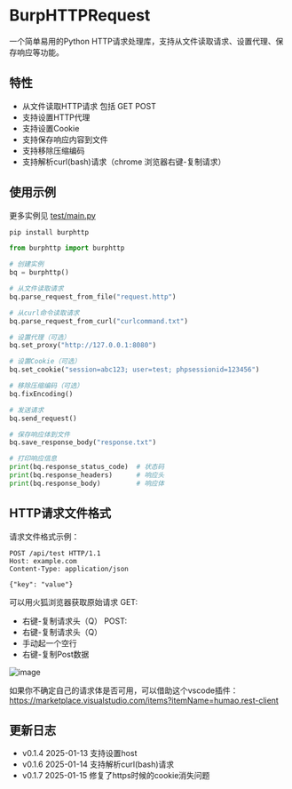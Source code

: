 # BurpHTTPRequest

一个简单易用的Python HTTP请求处理库，支持从文件读取请求、设置代理、保存响应等功能。


## 特性

- 从文件读取HTTP请求 包括 GET POST
- 支持设置HTTP代理
- 支持设置Cookie
- 支持保存响应内容到文件
- 支持移除压缩编码
- 支持解析curl(bash)请求（chrome 浏览器右键-复制请求）

## 使用示例
更多实例见 [test/main.py](test/main.py)

```bash
pip install burphttp
```


```python
from burphttp import burphttp

# 创建实例
bq = burphttp()

# 从文件读取请求
bq.parse_request_from_file("request.http")

# 从curl命令读取请求
bq.parse_request_from_curl("curlcommand.txt")

# 设置代理（可选）
bq.set_proxy("http://127.0.0.1:8080")

# 设置Cookie（可选）
bq.set_cookie("session=abc123; user=test; phpsessionid=123456")

# 移除压缩编码（可选）
bq.fixEncoding()

# 发送请求
bq.send_request()

# 保存响应体到文件
bq.save_response_body("response.txt")

# 打印响应信息
print(bq.response_status_code)  # 状态码
print(bq.response_headers)      # 响应头
print(bq.response_body)         # 响应体
```

## HTTP请求文件格式

请求文件格式示例：

```http
POST /api/test HTTP/1.1
Host: example.com
Content-Type: application/json

{"key": "value"}
```

可以用火狐浏览器获取原始请求
GET: 
- 右键-复制请求头（Q）
POST:
- 右键-复制请求头（Q）
- 手动起一个空行
- 右键-复制Post数据

![image](https://github.com/user-attachments/assets/088cd298-9886-4756-982a-aa206ba57025)

如果你不确定自己的请求体是否可用，可以借助这个vscode插件： 
https://marketplace.visualstudio.com/items?itemName=humao.rest-client


## 更新日志

- v0.1.4 2025-01-13 支持设置host
- v0.1.6 2025-01-14 支持解析curl(bash)请求 
- v0.1.7 2025-01-15 修复了https时候的cookie消失问题
